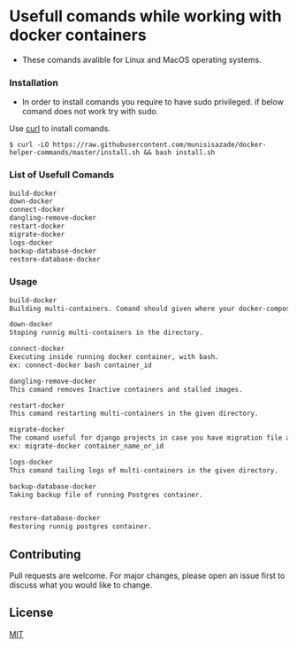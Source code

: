 # Usefull comands while working with docker containers



- These comands avalible for  Linux and MacOS operating systems.



### Installation ###

- In order to install comands you require to have sudo privileged. if below comand does not work try with sudo.

Use [curl](https://curl.haxx.se/) to install comands.

```
$ curl -LO https://raw.githubusercontent.com/munisisazade/docker-helper-commands/master/install.sh && bash install.sh
```

### List of Usefull Comands ### 
```bash
build-docker
down-docker
connect-docker
dangling-remove-docker
restart-docker
migrate-docker
logs-docker
backup-database-docker
restore-database-docker
```

### Usage ###

```bash
build-docker
Building multi-containers. Comand should given where your docker-compose file exist. 

down-docker
Stoping runnig multi-containers in the directory.

connect-docker
Executing inside running docker container, with bash. 
ex: connect-docker bash container_id 

dangling-remove-docker
This comand removes Inactive containers and stalled images.

restart-docker
This comand restarting multi-containers in the given directory.

migrate-docker
The comand useful for django projects in case you have migration file and needs to migrated to DB.
ex: migrate-docker container_name_or_id

logs-docker
This comand tailing logs of multi-containers in the given directory.

backup-database-docker
Taking backup file of running Postgres container.


restore-database-docker
Restoring runnig postgres container.

```


## Contributing
Pull requests are welcome. For major changes, please open an issue first to discuss what you would like to change.


## License
[MIT](https://github.com/husubeyli/docker-helper-commands/blob/master/LICENSE/)
